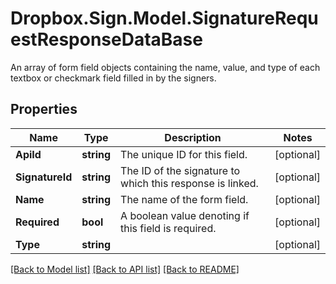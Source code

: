 # Dropbox.Sign.Model.SignatureRequestResponseDataBase
An array of form field objects containing the name, value, and type of each textbox or checkmark field filled in by the signers.

## Properties

Name | Type | Description | Notes
------------ | ------------- | ------------- | -------------
**ApiId** | **string** |  The unique ID for this field.  | [optional] 
**SignatureId** | **string** |  The ID of the signature to which this response is linked.  | [optional] 
**Name** | **string** |  The name of the form field.  | [optional] 
**Required** | **bool** |  A boolean value denoting if this field is required.  | [optional] 
**Type** | **string** |    | [optional] 

[[Back to Model list]](../README.md#documentation-for-models) [[Back to API list]](../README.md#documentation-for-api-endpoints) [[Back to README]](../README.md)

